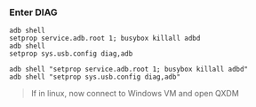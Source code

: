 ### Enter DIAG
```shell
adb shell
setprop service.adb.root 1; busybox killall adbd
adb shell
setprop sys.usb.config diag,adb

adb shell "setprop service.adb.root 1; busybox killall adbd"
adb shell "setprop sys.usb.config diag,adb"
```

> If in linux, now connect to Windows VM and open QXDM